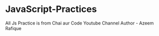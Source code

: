 # JavaScript-Practices
All Js Practice is from Chai aur Code Youtube Channel
Author - Azeem Rafique
